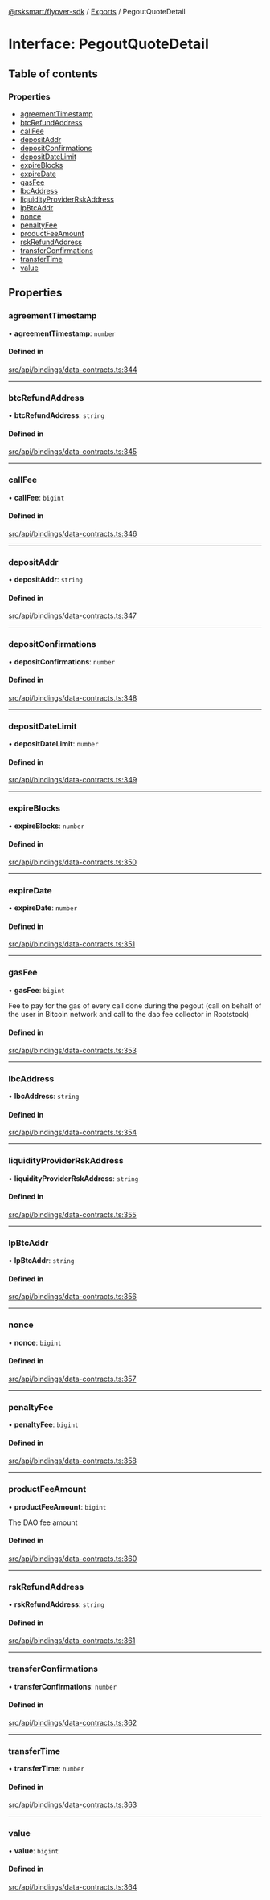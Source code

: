 [@rsksmart/flyover-sdk](../README.md) / [Exports](../modules.md) / PegoutQuoteDetail

# Interface: PegoutQuoteDetail

## Table of contents

### Properties

- [agreementTimestamp](PegoutQuoteDetail.md#agreementtimestamp)
- [btcRefundAddress](PegoutQuoteDetail.md#btcrefundaddress)
- [callFee](PegoutQuoteDetail.md#callfee)
- [depositAddr](PegoutQuoteDetail.md#depositaddr)
- [depositConfirmations](PegoutQuoteDetail.md#depositconfirmations)
- [depositDateLimit](PegoutQuoteDetail.md#depositdatelimit)
- [expireBlocks](PegoutQuoteDetail.md#expireblocks)
- [expireDate](PegoutQuoteDetail.md#expiredate)
- [gasFee](PegoutQuoteDetail.md#gasfee)
- [lbcAddress](PegoutQuoteDetail.md#lbcaddress)
- [liquidityProviderRskAddress](PegoutQuoteDetail.md#liquidityproviderrskaddress)
- [lpBtcAddr](PegoutQuoteDetail.md#lpbtcaddr)
- [nonce](PegoutQuoteDetail.md#nonce)
- [penaltyFee](PegoutQuoteDetail.md#penaltyfee)
- [productFeeAmount](PegoutQuoteDetail.md#productfeeamount)
- [rskRefundAddress](PegoutQuoteDetail.md#rskrefundaddress)
- [transferConfirmations](PegoutQuoteDetail.md#transferconfirmations)
- [transferTime](PegoutQuoteDetail.md#transfertime)
- [value](PegoutQuoteDetail.md#value)

## Properties

### agreementTimestamp

• **agreementTimestamp**: `number`

#### Defined in

[src/api/bindings/data-contracts.ts:344](https://github.com/rsksmart/flyover-sdk/blob/c4e062545df2cd84086a652b1972659c273d682e/src/api/bindings/data-contracts.ts#L344)

___

### btcRefundAddress

• **btcRefundAddress**: `string`

#### Defined in

[src/api/bindings/data-contracts.ts:345](https://github.com/rsksmart/flyover-sdk/blob/c4e062545df2cd84086a652b1972659c273d682e/src/api/bindings/data-contracts.ts#L345)

___

### callFee

• **callFee**: `bigint`

#### Defined in

[src/api/bindings/data-contracts.ts:346](https://github.com/rsksmart/flyover-sdk/blob/c4e062545df2cd84086a652b1972659c273d682e/src/api/bindings/data-contracts.ts#L346)

___

### depositAddr

• **depositAddr**: `string`

#### Defined in

[src/api/bindings/data-contracts.ts:347](https://github.com/rsksmart/flyover-sdk/blob/c4e062545df2cd84086a652b1972659c273d682e/src/api/bindings/data-contracts.ts#L347)

___

### depositConfirmations

• **depositConfirmations**: `number`

#### Defined in

[src/api/bindings/data-contracts.ts:348](https://github.com/rsksmart/flyover-sdk/blob/c4e062545df2cd84086a652b1972659c273d682e/src/api/bindings/data-contracts.ts#L348)

___

### depositDateLimit

• **depositDateLimit**: `number`

#### Defined in

[src/api/bindings/data-contracts.ts:349](https://github.com/rsksmart/flyover-sdk/blob/c4e062545df2cd84086a652b1972659c273d682e/src/api/bindings/data-contracts.ts#L349)

___

### expireBlocks

• **expireBlocks**: `number`

#### Defined in

[src/api/bindings/data-contracts.ts:350](https://github.com/rsksmart/flyover-sdk/blob/c4e062545df2cd84086a652b1972659c273d682e/src/api/bindings/data-contracts.ts#L350)

___

### expireDate

• **expireDate**: `number`

#### Defined in

[src/api/bindings/data-contracts.ts:351](https://github.com/rsksmart/flyover-sdk/blob/c4e062545df2cd84086a652b1972659c273d682e/src/api/bindings/data-contracts.ts#L351)

___

### gasFee

• **gasFee**: `bigint`

Fee to pay for the gas of every call done during the pegout (call on behalf of the user in Bitcoin network and call to the dao fee collector in Rootstock)

#### Defined in

[src/api/bindings/data-contracts.ts:353](https://github.com/rsksmart/flyover-sdk/blob/c4e062545df2cd84086a652b1972659c273d682e/src/api/bindings/data-contracts.ts#L353)

___

### lbcAddress

• **lbcAddress**: `string`

#### Defined in

[src/api/bindings/data-contracts.ts:354](https://github.com/rsksmart/flyover-sdk/blob/c4e062545df2cd84086a652b1972659c273d682e/src/api/bindings/data-contracts.ts#L354)

___

### liquidityProviderRskAddress

• **liquidityProviderRskAddress**: `string`

#### Defined in

[src/api/bindings/data-contracts.ts:355](https://github.com/rsksmart/flyover-sdk/blob/c4e062545df2cd84086a652b1972659c273d682e/src/api/bindings/data-contracts.ts#L355)

___

### lpBtcAddr

• **lpBtcAddr**: `string`

#### Defined in

[src/api/bindings/data-contracts.ts:356](https://github.com/rsksmart/flyover-sdk/blob/c4e062545df2cd84086a652b1972659c273d682e/src/api/bindings/data-contracts.ts#L356)

___

### nonce

• **nonce**: `bigint`

#### Defined in

[src/api/bindings/data-contracts.ts:357](https://github.com/rsksmart/flyover-sdk/blob/c4e062545df2cd84086a652b1972659c273d682e/src/api/bindings/data-contracts.ts#L357)

___

### penaltyFee

• **penaltyFee**: `bigint`

#### Defined in

[src/api/bindings/data-contracts.ts:358](https://github.com/rsksmart/flyover-sdk/blob/c4e062545df2cd84086a652b1972659c273d682e/src/api/bindings/data-contracts.ts#L358)

___

### productFeeAmount

• **productFeeAmount**: `bigint`

The DAO fee amount

#### Defined in

[src/api/bindings/data-contracts.ts:360](https://github.com/rsksmart/flyover-sdk/blob/c4e062545df2cd84086a652b1972659c273d682e/src/api/bindings/data-contracts.ts#L360)

___

### rskRefundAddress

• **rskRefundAddress**: `string`

#### Defined in

[src/api/bindings/data-contracts.ts:361](https://github.com/rsksmart/flyover-sdk/blob/c4e062545df2cd84086a652b1972659c273d682e/src/api/bindings/data-contracts.ts#L361)

___

### transferConfirmations

• **transferConfirmations**: `number`

#### Defined in

[src/api/bindings/data-contracts.ts:362](https://github.com/rsksmart/flyover-sdk/blob/c4e062545df2cd84086a652b1972659c273d682e/src/api/bindings/data-contracts.ts#L362)

___

### transferTime

• **transferTime**: `number`

#### Defined in

[src/api/bindings/data-contracts.ts:363](https://github.com/rsksmart/flyover-sdk/blob/c4e062545df2cd84086a652b1972659c273d682e/src/api/bindings/data-contracts.ts#L363)

___

### value

• **value**: `bigint`

#### Defined in

[src/api/bindings/data-contracts.ts:364](https://github.com/rsksmart/flyover-sdk/blob/c4e062545df2cd84086a652b1972659c273d682e/src/api/bindings/data-contracts.ts#L364)
